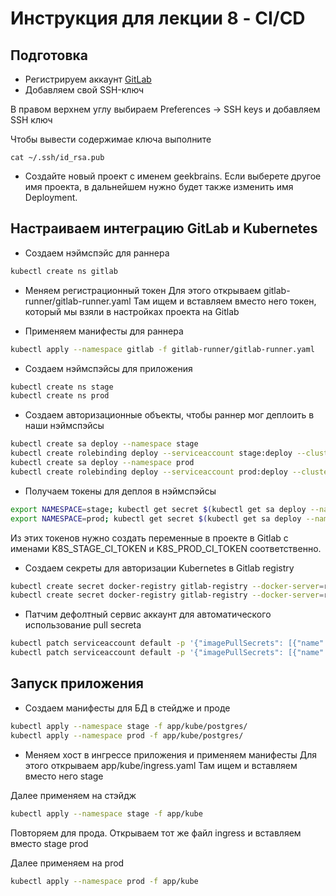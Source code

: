 # Инструкция для лекции 8 - CI/CD

## Подготовка

* Регистрируем аккаунт [GitLab](https://gitlab.com/)
* Добавляем свой SSH-ключ

В правом верхнем углу выбираем Preferences -> SSH keys и добавляем SSH ключ

Чтобы вывести содержимае ключа выполните
```
cat ~/.ssh/id_rsa.pub
```

* Создайте новый проект с именем geekbrains. Если выберете другое имя проекта, в дальнейшем нужно будет также изменить имя Deployment.

## Настраиваем интеграцию GitLab и Kubernetes

* Создаем нэймспэйс для раннера

```bash
kubectl create ns gitlab
```

* Меняем регистрационный токен
Для этого открываем gitlab-runner/gitlab-runner.yaml
Там ищем <CHANGE ME> и вставляем вместо него токен,
который мы взяли в настройках проекта на Gitlab

* Применяем манифесты для раннера

```bash
kubectl apply --namespace gitlab -f gitlab-runner/gitlab-runner.yaml
```

* Создаем нэймспэйсы для приложения

```bash
kubectl create ns stage
kubectl create ns prod
```

* Создаем авторизационные объекты, чтобы раннер мог деплоить в наши нэймспэйсы

```bash
kubectl create sa deploy --namespace stage
kubectl create rolebinding deploy --serviceaccount stage:deploy --clusterrole edit --namespace stage
kubectl create sa deploy --namespace prod
kubectl create rolebinding deploy --serviceaccount prod:deploy --clusterrole edit --namespace prod
```

* Получаем токены для деплоя в нэймспэйсы

```bash
export NAMESPACE=stage; kubectl get secret $(kubectl get sa deploy --namespace $NAMESPACE -o jsonpath='{.secrets[0].name}') --namespace $NAMESPACE -o jsonpath='{.data.token}'
export NAMESPACE=prod; kubectl get secret $(kubectl get sa deploy --namespace $NAMESPACE -o jsonpath='{.secrets[0].name}') --namespace $NAMESPACE -o jsonpath='{.data.token}'
```

Из этих токенов нужно создать переменные в проекте в Gitlab с именами
K8S_STAGE_CI_TOKEN и K8S_PROD_CI_TOKEN соответственно.

* Создаем секреты для авторизации Kubernetes в Gitlab registry

```bash
kubectl create secret docker-registry gitlab-registry --docker-server=registry.gitlab.com --docker-username=<USERNAME> --docker-password=<PASSWORD> --docker-email=admin@admin.admin --namespace stage
kubectl create secret docker-registry gitlab-registry --docker-server=registry.gitlab.com --docker-username=<USERNAME> --docker-password=<PASSWORD> --docker-email=admin@admin.admin --namespace prod
```

* Патчим дефолтный сервис аккаунт для автоматического использование pull secretа

```bash
kubectl patch serviceaccount default -p '{"imagePullSecrets": [{"name": "gitlab-registry"}]}' -n stage
kubectl patch serviceaccount default -p '{"imagePullSecrets": [{"name": "gitlab-registry"}]}' -n prod
```

## Запуск приложения

* Создаем манифесты для БД в стейдже и проде

```bash
kubectl apply --namespace stage -f app/kube/postgres/
kubectl apply --namespace prod -f app/kube/postgres/
```

* Меняем хост в ингрессе приложения и применяем манифесты
Для этого открываем app/kube/ingress.yaml
Там ищем <CHANGE ME> и вставляем вместо него stage

Далее применяем на стэйдж

```bash
kubectl apply --namespace stage -f app/kube
```

Повторяем для прода. Открываем тот же файл ingress и
вставляем вместо stage prod

Далее применяем на prod

```bash
kubectl apply --namespace prod -f app/kube
```

